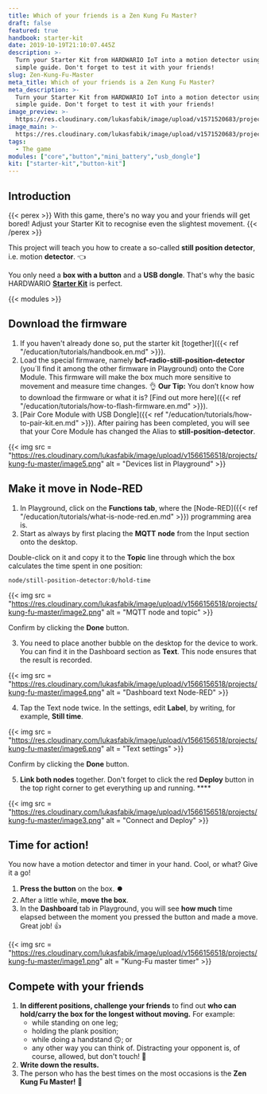 ```yaml
---
title: Which of your friends is a Zen Kung Fu Master?
draft: false
featured: true
handbook: starter-kit
date: 2019-10-19T21:10:07.445Z
description: >-
  Turn your Starter Kit from HARDWARIO IoT into a motion detector using this
  simple guide. Don't forget to test it with your friends!
slug: Zen-Kung-Fu-Master
meta_title: Which of your friends is a Zen Kung Fu Master?
meta_description: >-
  Turn your Starter Kit from HARDWARIO IoT into a motion detector using this
  simple guide. Don't forget to test it with your friends!
image_preview: >-
  https://res.cloudinary.com/lukasfabik/image/upload/v1571520683/projects/kung-fu-master/11-ilustrace-chlapec-v-pozici-stromu.png
image_main: >-
  https://res.cloudinary.com/lukasfabik/image/upload/v1571520683/projects/kung-fu-master/11-ilustrace-chlapec-v-pozici-stromu.png
tags:
  - The game
modules: ["core","button","mini_battery","usb_dongle"]
kit: ["starter-kit","button-kit"]
---
```

## Introduction

{{< perex >}}
With this game, there's no way you and your friends will get bored! Adjust your Starter Kit to recognise even the slightest movement.
{{< /perex >}}

This project will teach you how to create a so-called **still position detector**, i.e. motion **detector**. 👈

You only need a **box with a button** and a **USB dongle**.  That's why the basic HARDWARIO [**Starter Kit**](https://shop.hardwario.com/starter-kit/) is perfect.

{{< modules >}}

## Download the firmware

1. If you haven't already done so, put the starter kit [together]({{< ref "/education/tutorials/handbook.en.md" >}}).
2. Load the special firmware, namely **bcf-radio-still-position-detector** (you´ll find it among the other firmware in Playground) onto the Core Module. This firmware will make the box much more sensitive to movement and measure time changes. 👌
   **Our Tip:** You don’t know how to download the firmware or what it is? [Find out more here]({{< ref "/education/tutorials/how-to-flash-firmware.en.md" >}}).
3. [Pair Core Module with USB Dongle]({{< ref "/education/tutorials/how-to-pair-kit.en.md" >}}). After pairing has been completed, you will see that your Core Module has changed the Alias to **still-position-detector**.

{{< img src = "https://res.cloudinary.com/lukasfabik/image/upload/v1566156518/projects/kung-fu-master/image5.png" alt = "Devices list in Playground" >}}

## Make it move in Node-RED

1. In Playground, click on the **Functions tab**, where the [Node-RED]({{< ref "/education/tutorials/what-is-node-red.en.md" >}}) programming area is.
2. Start as always by first placing the **MQTT** **node** from the Input section onto the desktop.

Double-click on it and copy it to the **Topic** line through which the box calculates the time spent in one position:

```
node/still-position-detector:0/hold-time
```

{{< img src = "https://res.cloudinary.com/lukasfabik/image/upload/v1566156518/projects/kung-fu-master/image2.png" alt = "MQTT node and topic" >}}

Confirm by clicking the **Done** button.

3. You need to place another bubble on the desktop for the device to work. You can find it in the Dashboard section as **Text**. This node ensures that the result is recorded.

{{< img src = "https://res.cloudinary.com/lukasfabik/image/upload/v1566156518/projects/kung-fu-master/image4.png" alt = "Dashboard text Node-RED" >}}

4. Tap the Text node twice. In the settings, edit **Label**, by writing, for example, **Still time**.

{{< img src = "https://res.cloudinary.com/lukasfabik/image/upload/v1566156518/projects/kung-fu-master/image6.png" alt = "Text settings" >}}

Confirm by clicking the **Done** button.

5. **Link both nodes** together. Don't forget to click the red **Deploy** button in the top right corner to get everything up and running. ****

{{< img src = "https://res.cloudinary.com/lukasfabik/image/upload/v1566156518/projects/kung-fu-master/image3.png" alt = "Connect and Deploy" >}}

## Time for action!

You now have a motion detector and timer in your hand. Cool, or what? Give it a go!

1. **Press the button** on the box. **⏺️**
2. After a little while, **move the box**.
3. In the **Dashboard** tab in Playground, you will see **how much** time elapsed between the moment you pressed the button and made a move. Great job! 👍

{{< img src = "https://res.cloudinary.com/lukasfabik/image/upload/v1566156518/projects/kung-fu-master/image1.png" alt = "Kung-Fu master timer" >}}

## Compete with your friends

1. **In different positions, challenge your friends** to find out **who can hold/carry the box for the longest without moving.** For example:
   * while standing on one leg;
   * holding the plank position;
   * while doing a handstand 🙃; or
   * any other way you can think of.
   Distracting your opponent is, of course, allowed, but don't touch! 🤡
2. **Write down the results.**
3. The person who has the best times on the most occasions is the **Zen Kung Fu Master!** 🙇
